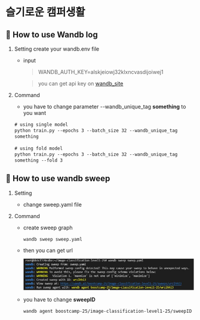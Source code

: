 # 슬기로운 캠퍼생활

## :santa: How to use Wandb log

1. Setting
    create your wandb.env file
    - input
        >WANDB_AUTH_KEY=alskjeiowj32klxncvasdijoiwej1
        
        >you can get api key on [wandb_site](https://wandb.ai/settings) 

2. Command
    
    - you have to change parameter --wandb_unique_tag **something** to you want
    ```
    # using single model 
    python train.py --epochs 3 --batch_size 32 --wandb_unique_tag something

    # using fold model
    python train.py --epochs 3 --batch_size 32 --wandb_unique_tag something --fold 3
    ```

## :christmas_tree: How to use wandb sweep
1. Setting
    - change sweep.yaml file
2. Command
    
    - create sweep graph 

        ```
        wandb sweep sweep.yaml
        ```
    - then you can get url

        ![create_sweep.JPG](./img/create_sweep.JPG)

    - you have to change **sweepID**

        ```
        wandb agent boostcamp-25/image-classification-level1-25/sweepID
        ```
